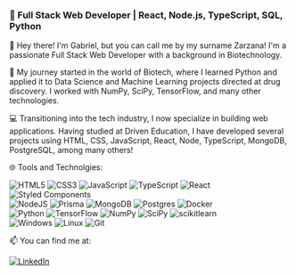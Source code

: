 ### 🚀 Full Stack Web Developer | React, Node.js, TypeScript, SQL, Python

👋 Hey there! I'm Gabriel, but you can call me by my surname Zarzana! I'm a passionate Full Stack Web Developer with a background in Biotechnology.

🧬 My journey started in the world of Biotech, where I learned Python and applied it to Data Science and Machine Learning projects directed at drug discovery. I worked with NumPy, SciPy, TensorFlow, and many other technologies.

💻 Transitioning into the tech industry, I now specialize in building web applications. Having studied at Driven Education, I have developed several projects using HTML, CSS, JavaScript, React, Node, TypeScript, MongoDB, PostgreSQL, among many others!

🌐 Tools and Technolgies:

![HTML5](https://img.shields.io/badge/html5-%23E34F26.svg?style=flat&logo=html5&logoColor=white)
![CSS3](https://img.shields.io/badge/css3-%231572B6.svg?style=flat&logo=css3&logoColor=white)
![JavaScript](https://img.shields.io/badge/javascript-%23323330.svg?style=flat&logo=javascript&logoColor=%23F7DF1E)
![TypeScript](https://img.shields.io/badge/typescript-%23007ACC.svg?style=flat&logo=typescript&logoColor=white)
![React](https://img.shields.io/badge/react-%2320232a.svg?style=flat&logo=react&logoColor=%2361DAFB) 
![Styled Components](https://img.shields.io/badge/styled--components-DB7093?style=flat&logo=styled-components&logoColor=white)
<br />
![NodeJS](https://img.shields.io/badge/node.js-6DA55F?style=flat&logo=node.js&logoColor=white)
![Prisma](https://img.shields.io/badge/Prisma-3982CE?style=flat&logo=Prisma&logoColor=white)
![MongoDB](https://img.shields.io/badge/MongoDB-%234ea94b.svg?style=flat&logo=mongodb&logoColor=white) 
![Postgres](https://img.shields.io/badge/postgres-%23316192.svg?style=flat&logo=postgresql&logoColor=white)
![Docker](https://img.shields.io/badge/docker-%230db7ed.svg?style=flat&logo=docker&logoColor=white)
<br />
![Python](https://img.shields.io/badge/python-%3776ab.svg?style=flat&logo=python&logoColor=white&color=3776ab)
![TensorFlow](https://img.shields.io/badge/tensorflow-%FF6F00.svg?style=flat&logo=tensorflow&logoColor=white&color=FF6F00)
![NumPy](https://img.shields.io/badge/numpy-%013243.svg?style=flat&logo=numpy&logoColor=white&color=013243)
![SciPy](https://img.shields.io/badge/scipy-%013243.svg?style=flat&logo=scipy&logoColor=white&color=8CAAE6)
![scikitlearn](https://img.shields.io/badge/scikitlearn-%F7931E.svg?style=flat&logo=scikitlearn&logoColor=white&color=F7931E)
<br />
![Windows](https://img.shields.io/badge/windows-%F7931E.svg?style=flat&logo=windows&logoColor=white&color=0078D4)
![Linux](https://img.shields.io/badge/linux-%F7931E.svg?style=flat&logo=linux&logoColor=white&color=FCC624)
![Git](https://img.shields.io/badge/git-%F7931E.svg?style=flat&logo=git&logoColor=white&color=F05032)


📫 You can find me at:

[![LinkedIn](https://img.shields.io/badge/LinkedIn-%230077B5.svg?logo=linkedin&logoColor=white)](https://www.linkedin.com/in/gabrielzarzana/)
